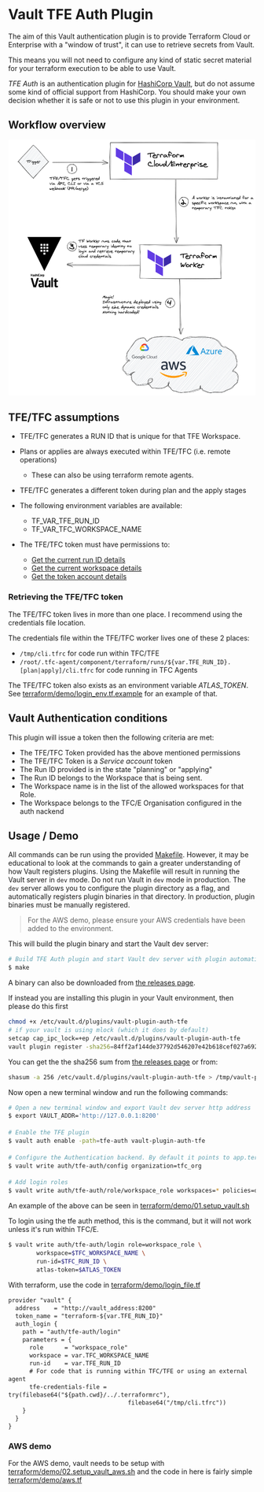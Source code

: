 # Vault TFE Auth Plugin

The aim of this Vault authentication plugin is to provide Terraform Cloud or Enterprise with a "window of trust", it can use to retrieve secrets from Vault.

This means you will not need to configure any kind of static secret material for your terraform execution to be able to use Vault.

*TFE Auth* is an authentication plugin for [HashiCorp Vault](https://www.vaultproject.io/), but do not assume some kind of official support from HashiCorp. You should make your own decision whether it is safe or not to use this plugin in your environment.

## Workflow overview
![Workflow overview](images/vault_plugin_workflow.png?raw=true "Workflow overview")

## TFE/TFC assumptions

 - TFE/TFC generates a RUN ID that is unique for that TFE Workspace.

 - Plans or applies are always executed within TFE/TFC (i.e. remote operations)
   - These can also be using terraform remote agents.

 - TFE/TFC generates a different token during plan and the apply stages

 - The following environment variables are available:
   - TF_VAR_TFE_RUN_ID
   - TF_VAR_TFC_WORKSPACE_NAME

 - The TFE/TFC token must have permissions to:
   - [Get the current run ID details](https://www.terraform.io/docs/cloud/api/run.html#get-run-details)
   - [Get the current workspace details](https://www.terraform.io/docs/cloud/api/workspaces.html#show-workspace)
   - [Get the token account details](https://www.terraform.io/docs/cloud/api/account.html#get-your-account-details)

### Retrieving the TFE/TFC token
The TFE/TFC token lives in more than one place. I recommend using the credentials file location.

The credentials file within the TFE/TFC worker lives one of these 2 places:
 - `/tmp/cli.tfrc` for code run within TFC/TFE
 - `/root/.tfc-agent/component/terraform/runs/${var.TFE_RUN_ID}.[plan|apply]/cli.tfrc` for code running in TFC Agents


The TFE/TFC token also exists as an environment variable *ATLAS_TOKEN*. See [terraform/demo/login_env.tf.example](terraform/demo/login_env.tf.example) for an example of that.

## Vault Authentication conditions
This plugin will issue a token then the following criteria are met:

 - The TFE/TFC Token provided has the above mentioned permissions
 - The TFE/TFC Token is a *Service account* token
 - The Run ID provided is in the state "planning" or "applying"
 - The Run ID belongs to the Workspace that is being sent.
 - The Workspace name is in the list of the allowed workspaces for that Role.
 - The Workspace belongs to the TFC/E Organisation configured in the auth nackend

## Usage / Demo

All commands can be run using the provided [Makefile](./Makefile). However, it may be educational to look at the commands to gain a greater understanding of how Vault registers plugins. Using the Makefile will result in running the Vault server in `dev` mode. Do not run Vault in `dev` mode in production. The `dev` server allows you to configure the plugin directory as a flag, and automatically registers plugin binaries in that directory. In production, plugin binaries must be manually registered.

> For the AWS demo, please ensure your AWS credentials have been added to the environment.

This will build the plugin binary and start the Vault dev server:
```bash
# Build TFE Auth plugin and start Vault dev server with plugin automatically registered
$ make
```

A binary can also be downloaded from [the releases page](https://github.com/gitrgoliveira/vault-plugin-auth-tfe/releases).

If instead you are installing this plugin in your Vault environment, then please do this first
```bash
chmod +x /etc/vault.d/plugins/vault-plugin-auth-tfe
# if your vault is using mlock (which it does by default)
setcap cap_ipc_lock=+ep /etc/vault.d/plugins/vault-plugin-auth-tfe
vault plugin register -sha256=84ff2af144de37792d546207e42b618cef027a692bf0d32c324555ba28ca301e auth vault-plugin-auth-tfe
```
You can get the the sha256 sum from [the releases page](https://github.com/gitrgoliveira/vault-plugin-auth-tfe/releases) or from:
```bash
shasum -a 256 /etc/vault.d/plugins/vault-plugin-auth-tfe > /tmp/vault-plugin-auth-tfe.sha256
```

Now open a new terminal window and run the following commands:

```bash
# Open a new terminal window and export Vault dev server http address
$ export VAULT_ADDR='http://127.0.0.1:8200'

# Enable the TFE plugin
$ vault auth enable -path=tfe-auth vault-plugin-auth-tfe

# Configure the Authentication backend. By default it points to app.terraform.io
$ vault write auth/tfe-auth/config organization=tfc_org

# Add login roles
$ vault write auth/tfe-auth/role/workspace_role workspaces=* policies=default

```

An example of the above can be seen in [terraform/demo/01.setup_vault.sh](terraform/demo/01.setup_vault.sh)

To login using the tfe auth method, this is the command, but it will not work unless it's run within TFC/E.

```bash
$ vault write auth/tfe-auth/login role=workspace_role \
		workspace=$TFC_WORKSPACE_NAME \
		run-id=$TFC_RUN_ID \
		atlas-token=$ATLAS_TOKEN

```

With terraform, use the code in [terraform/demo/login_file.tf](terraform/demo/login_file.tf)
```
provider "vault" {
  address    = "http://vault_address:8200"
  token_name = "terraform-${var.TFE_RUN_ID}"
  auth_login {
    path = "auth/tfe-auth/login"
    parameters = {
      role      = "workspace_role"
      workspace = var.TFC_WORKSPACE_NAME
      run-id    = var.TFE_RUN_ID
      # For code that is running within TFC/TFE or using an external agent
      tfe-credentials-file = try(filebase64("${path.cwd}/../.terraformrc"),
                                  filebase64("/tmp/cli.tfrc"))
    }
  }
}
```

### AWS demo

For the AWS demo, vault needs to be setup with [terraform/demo/02.setup_vault_aws.sh](terraform/demo/02.setup_vault_aws.sh) and the code in here is fairly simple [terraform/demo/aws.tf](terraform/demo/aws.tf)
